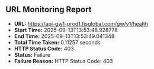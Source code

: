 ## URL Monitoring Report

- **URL:** https://api-gw1-prod1.fisglobal.com/gw/v1/health
- **Start Time:** 2025-09-13T13:53:48.928778
- **End Time:** 2025-09-13T13:53:49.041348
- **Total Time Taken:** 0.11257 seconds
- **HTTP Status Code:** 403
- **Status:** Failure
- **Failure Reason:** HTTP Status Code: 403
